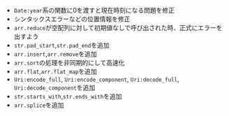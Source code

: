 - `Date:year`系の関数に0を渡すと現在時刻になる問題を修正
- シンタックスエラーなどの位置情報を修正
- `arr.reduce`が空配列に対して初期値なしで呼び出された時、正式にエラーを出すよう
- `str.pad_start`,`str.pad_end`を追加
- `arr.insert`,`arr.remove`を追加
- `arr.sort`の処理を非同期的にして高速化
- `arr.flat`,`arr.flat_map`を追加
- `Uri:encode_full`, `Uri:encode_component`, `Uri:decode_full`, `Uri:decode_component`を追加
- `str.starts_with`,`str.ends_with`を追加
- `arr.splice`を追加
